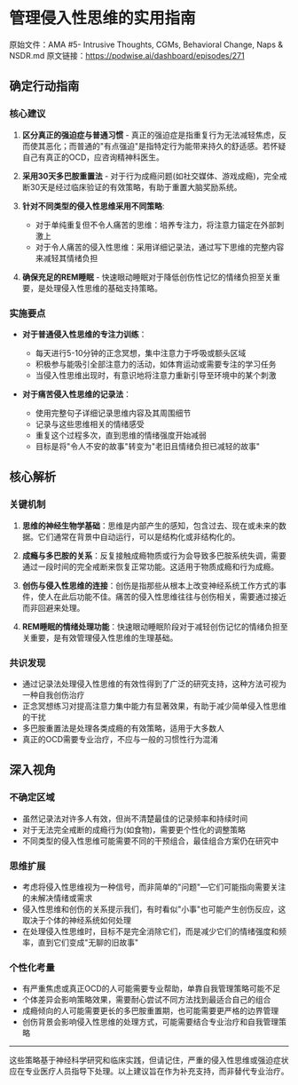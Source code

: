 # 管理侵入性思维的实用指南

原始文件：AMA #5- Intrusive Thoughts, CGMs, Behavioral Change, Naps & NSDR.md
原文链接：https://podwise.ai/dashboard/episodes/271

## 确定行动指南

### 核心建议

1. **区分真正的强迫症与普通习惯** - 真正的强迫症是指重复行为无法减轻焦虑，反而使其恶化；而普通的"有点强迫"是指特定行为能带来持久的舒适感。若怀疑自己有真正的OCD，应咨询精神科医生。

2. **采用30天多巴胺重置法** - 对于行为成瘾问题(如社交媒体、游戏成瘾)，完全戒断30天是经过临床验证的有效策略，有助于重置大脑奖励系统。

3. **针对不同类型的侵入性思维采用不同策略**:
   - 对于单纯重复但不令人痛苦的思维：培养专注力，将注意力锚定在外部刺激上
   - 对于令人痛苦的侵入性思维：采用详细记录法，通过写下思维的完整内容来减轻其情绪负担

4. **确保充足的REM睡眠** - 快速眼动睡眠对于降低创伤性记忆的情绪负担至关重要，是处理侵入性思维的基础支持策略。

### 实施要点

- **对于普通侵入性思维的专注力训练**：
  - 每天进行5-10分钟的正念冥想，集中注意力于呼吸或额头区域
  - 积极参与能吸引全部注意力的活动，如体育运动或需要专注的学习任务
  - 当侵入性思维出现时，有意识地将注意力重新引导至环境中的某个刺激

- **对于痛苦侵入性思维的记录法**：
  - 使用完整句子详细记录思维内容及其周围细节
  - 记录与这些思维相关的情绪感受
  - 重复这个过程多次，直到思维的情绪强度开始减弱
  - 目标是将"令人不安的故事"转变为"老旧且情绪负担已减轻的故事"

## 核心解析

### 关键机制

1. **思维的神经生物学基础**：思维是内部产生的感知，包含过去、现在或未来的数据。它们通常在背景中自动运行，可以是结构化或非结构化的。

2. **成瘾与多巴胺的关系**：反复接触成瘾物质或行为会导致多巴胺系统失调，需要通过一段时间的完全戒断来恢复正常功能。这适用于物质成瘾和行为成瘾。

3. **创伤与侵入性思维的连接**：创伤是指那些从根本上改变神经系统工作方式的事件，使人在此后功能不佳。痛苦的侵入性思维往往与创伤相关，需要通过接近而非回避来处理。

4. **REM睡眠的情绪处理功能**：快速眼动睡眠阶段对于减轻创伤记忆的情绪负担至关重要，是有效管理侵入性思维的生理基础。

### 共识发现

- 通过记录法处理侵入性思维的有效性得到了广泛的研究支持，这种方法可视为一种自我创伤治疗
- 正念冥想练习对提高注意力集中能力有显著效果，有助于减少简单侵入性思维的干扰
- 多巴胺重置法是处理各类成瘾的有效策略，适用于大多数人
- 真正的OCD需要专业治疗，不应与一般的习惯性行为混淆

## 深入视角

### 不确定区域

- 虽然记录法对许多人有效，但尚不清楚最佳的记录频率和持续时间
- 对于无法完全戒断的成瘾行为(如食物)，需要更个性化的调整策略
- 不同类型的侵入性思维可能需要不同的干预组合，最佳组合方案仍在研究中

### 思维扩展

- 考虑将侵入性思维视为一种信号，而非简单的"问题"—它们可能指向需要关注的未解决情绪或需求
- 侵入性思维和创伤的关系提示我们，有时看似"小事"也可能产生创伤反应，这取决于个体的神经系统如何处理
- 在处理侵入性思维时，目标不是完全消除它们，而是减少它们的情绪强度和频率，直到它们变成"无聊的旧故事"

### 个性化考量

- 有严重焦虑或真正OCD的人可能需要专业帮助，单靠自我管理策略可能不足
- 个体差异会影响策略效果，需要耐心尝试不同方法找到最适合自己的组合
- 成瘾倾向的人可能需要更长的多巴胺重置期，也可能需要更严格的边界管理
- 创伤背景会影响侵入性思维的处理方式，可能需要结合专业治疗和自我管理策略

---

这些策略基于神经科学研究和临床实践，但请记住，严重的侵入性思维或强迫症状应在专业医疗人员指导下处理。以上建议旨在作为补充支持，而非替代专业治疗。
